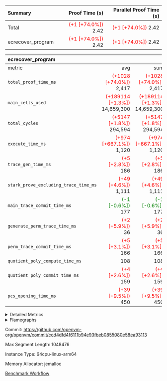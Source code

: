 | Summary | Proof Time (s) | Parallel Proof Time (s) |
|:---|---:|---:|
| Total | <span style='color: red'>(+1 [+74.0%])</span> 2.42 | <span style='color: red'>(+1 [+74.0%])</span> 2.42 |
| ecrecover_program | <span style='color: red'>(+1 [+74.0%])</span> 2.42 | <span style='color: red'>(+1 [+74.0%])</span> 2.42 |


| ecrecover_program |||||
|:---|---:|---:|---:|---:|
|metric|avg|sum|max|min|
| `total_proof_time_ms ` | <span style='color: red'>(+1028 [+74.0%])</span> 2,417 | <span style='color: red'>(+1028 [+74.0%])</span> 2,417 | <span style='color: red'>(+1028 [+74.0%])</span> 2,417 | <span style='color: red'>(+1028 [+74.0%])</span> 2,417 |
| `main_cells_used     ` | <span style='color: red'>(+189114 [+1.3%])</span> 14,659,300 | <span style='color: red'>(+189114 [+1.3%])</span> 14,659,300 | <span style='color: red'>(+189114 [+1.3%])</span> 14,659,300 | <span style='color: red'>(+189114 [+1.3%])</span> 14,659,300 |
| `total_cycles        ` | <span style='color: red'>(+5147 [+1.8%])</span> 294,594 | <span style='color: red'>(+5147 [+1.8%])</span> 294,594 | <span style='color: red'>(+5147 [+1.8%])</span> 294,594 | <span style='color: red'>(+5147 [+1.8%])</span> 294,594 |
| `execute_time_ms     ` | <span style='color: red'>(+974 [+667.1%])</span> 1,120 | <span style='color: red'>(+974 [+667.1%])</span> 1,120 | <span style='color: red'>(+974 [+667.1%])</span> 1,120 | <span style='color: red'>(+974 [+667.1%])</span> 1,120 |
| `trace_gen_time_ms   ` | <span style='color: red'>(+5 [+2.8%])</span> 186 | <span style='color: red'>(+5 [+2.8%])</span> 186 | <span style='color: red'>(+5 [+2.8%])</span> 186 | <span style='color: red'>(+5 [+2.8%])</span> 186 |
| `stark_prove_excluding_trace_time_ms` | <span style='color: red'>(+49 [+4.6%])</span> 1,111 | <span style='color: red'>(+49 [+4.6%])</span> 1,111 | <span style='color: red'>(+49 [+4.6%])</span> 1,111 | <span style='color: red'>(+49 [+4.6%])</span> 1,111 |
| `main_trace_commit_time_ms` | <span style='color: green'>(-1 [-0.6%])</span> 177 | <span style='color: green'>(-1 [-0.6%])</span> 177 | <span style='color: green'>(-1 [-0.6%])</span> 177 | <span style='color: green'>(-1 [-0.6%])</span> 177 |
| `generate_perm_trace_time_ms` | <span style='color: red'>(+2 [+5.9%])</span> 36 | <span style='color: red'>(+2 [+5.9%])</span> 36 | <span style='color: red'>(+2 [+5.9%])</span> 36 | <span style='color: red'>(+2 [+5.9%])</span> 36 |
| `perm_trace_commit_time_ms` | <span style='color: red'>(+5 [+3.1%])</span> 166 | <span style='color: red'>(+5 [+3.1%])</span> 166 | <span style='color: red'>(+5 [+3.1%])</span> 166 | <span style='color: red'>(+5 [+3.1%])</span> 166 |
| `quotient_poly_compute_time_ms` |  108 |  108 |  108 |  108 |
| `quotient_poly_commit_time_ms` | <span style='color: red'>(+4 [+2.6%])</span> 159 | <span style='color: red'>(+4 [+2.6%])</span> 159 | <span style='color: red'>(+4 [+2.6%])</span> 159 | <span style='color: red'>(+4 [+2.6%])</span> 159 |
| `pcs_opening_time_ms ` | <span style='color: red'>(+39 [+9.5%])</span> 450 | <span style='color: red'>(+39 [+9.5%])</span> 450 | <span style='color: red'>(+39 [+9.5%])</span> 450 | <span style='color: red'>(+39 [+9.5%])</span> 450 |



<details>
<summary>Detailed Metrics</summary>

| group | num_segments | keygen_time_ms | commit_exe_time_ms |
| --- | --- | --- | --- |
| ecrecover_program | 1 | 932 | 8 | 

| group | air_name | quotient_deg | interactions | constraints |
| --- | --- | --- | --- | --- |
| ecrecover_program | AccessAdapterAir<16> | 2 | 5 | 12 | 
| ecrecover_program | AccessAdapterAir<2> | 2 | 5 | 12 | 
| ecrecover_program | AccessAdapterAir<32> | 2 | 5 | 12 | 
| ecrecover_program | AccessAdapterAir<4> | 2 | 5 | 12 | 
| ecrecover_program | AccessAdapterAir<8> | 2 | 5 | 12 | 
| ecrecover_program | BitwiseOperationLookupAir<8> | 2 | 2 | 4 | 
| ecrecover_program | KeccakVmAir | 2 | 321 | 4,513 | 
| ecrecover_program | MemoryMerkleAir<8> | 2 | 4 | 39 | 
| ecrecover_program | PersistentBoundaryAir<8> | 2 | 3 | 7 | 
| ecrecover_program | PhantomAir | 2 | 3 | 5 | 
| ecrecover_program | Poseidon2PeripheryAir<BabyBearParameters>, 1> | 2 | 1 | 286 | 
| ecrecover_program | ProgramAir | 1 | 1 | 4 | 
| ecrecover_program | RangeTupleCheckerAir<2> | 1 | 1 | 4 | 
| ecrecover_program | Rv32HintStoreAir | 2 | 18 | 28 | 
| ecrecover_program | VariableRangeCheckerAir | 1 | 1 | 4 | 
| ecrecover_program | VmAirWrapper<Rv32BaseAluAdapterAir, BaseAluCoreAir<4, 8> | 2 | 20 | 37 | 
| ecrecover_program | VmAirWrapper<Rv32BaseAluAdapterAir, LessThanCoreAir<4, 8> | 2 | 18 | 40 | 
| ecrecover_program | VmAirWrapper<Rv32BaseAluAdapterAir, ShiftCoreAir<4, 8> | 2 | 24 | 91 | 
| ecrecover_program | VmAirWrapper<Rv32BranchAdapterAir, BranchEqualCoreAir<4> | 2 | 11 | 20 | 
| ecrecover_program | VmAirWrapper<Rv32BranchAdapterAir, BranchLessThanCoreAir<4, 8> | 2 | 13 | 35 | 
| ecrecover_program | VmAirWrapper<Rv32CondRdWriteAdapterAir, Rv32JalLuiCoreAir> | 2 | 10 | 18 | 
| ecrecover_program | VmAirWrapper<Rv32IsEqualModAdapterAir<2, 1, 32, 32>, ModularIsEqualCoreAir<32, 4, 8> | 2 | 25 | 225 | 
| ecrecover_program | VmAirWrapper<Rv32JalrAdapterAir, Rv32JalrCoreAir> | 2 | 16 | 20 | 
| ecrecover_program | VmAirWrapper<Rv32LoadStoreAdapterAir, LoadSignExtendCoreAir<4, 8> | 2 | 18 | 33 | 
| ecrecover_program | VmAirWrapper<Rv32LoadStoreAdapterAir, LoadStoreCoreAir<4> | 2 | 17 | 40 | 
| ecrecover_program | VmAirWrapper<Rv32MultAdapterAir, DivRemCoreAir<4, 8> | 2 | 25 | 84 | 
| ecrecover_program | VmAirWrapper<Rv32MultAdapterAir, MulHCoreAir<4, 8> | 2 | 24 | 31 | 
| ecrecover_program | VmAirWrapper<Rv32MultAdapterAir, MultiplicationCoreAir<4, 8> | 2 | 19 | 19 | 
| ecrecover_program | VmAirWrapper<Rv32RdWriteAdapterAir, Rv32AuipcCoreAir> | 2 | 12 | 14 | 
| ecrecover_program | VmAirWrapper<Rv32VecHeapAdapterAir<1, 2, 2, 32, 32>, FieldExpressionCoreAir> | 2 | 415 | 480 | 
| ecrecover_program | VmAirWrapper<Rv32VecHeapAdapterAir<2, 1, 1, 32, 32>, FieldExpressionCoreAir> | 2 | 158 | 190 | 
| ecrecover_program | VmAirWrapper<Rv32VecHeapAdapterAir<2, 2, 2, 32, 32>, FieldExpressionCoreAir> | 2 | 428 | 457 | 
| ecrecover_program | VmConnectorAir | 2 | 5 | 11 | 

| group | air_name | dsl_ir | opcode | segment | cells_used |
| --- | --- | --- | --- | --- | --- |
| ecrecover_program | <Rv32BaseAluAdapterAir,BaseAluCoreAir<4, 8>> |  | ADD | 0 | 2,669,148 | 
| ecrecover_program | <Rv32BaseAluAdapterAir,BaseAluCoreAir<4, 8>> |  | AND | 0 | 566,748 | 
| ecrecover_program | <Rv32BaseAluAdapterAir,BaseAluCoreAir<4, 8>> |  | OR | 0 | 260,532 | 
| ecrecover_program | <Rv32BaseAluAdapterAir,BaseAluCoreAir<4, 8>> |  | SUB | 0 | 318,960 | 
| ecrecover_program | <Rv32BaseAluAdapterAir,BaseAluCoreAir<4, 8>> |  | XOR | 0 | 1,080 | 
| ecrecover_program | <Rv32BaseAluAdapterAir,LessThanCoreAir<4, 8>> |  | SLTU | 0 | 78,181 | 
| ecrecover_program | <Rv32BaseAluAdapterAir,ShiftCoreAir<4, 8>> |  | SLL | 0 | 241,839 | 
| ecrecover_program | <Rv32BaseAluAdapterAir,ShiftCoreAir<4, 8>> |  | SRL | 0 | 251,803 | 
| ecrecover_program | <Rv32BranchAdapterAir,BranchEqualCoreAir<4>> |  | BEQ | 0 | 276,094 | 
| ecrecover_program | <Rv32BranchAdapterAir,BranchEqualCoreAir<4>> |  | BNE | 0 | 127,920 | 
| ecrecover_program | <Rv32BranchAdapterAir,BranchLessThanCoreAir<4, 8>> |  | BGEU | 0 | 26,016 | 
| ecrecover_program | <Rv32BranchAdapterAir,BranchLessThanCoreAir<4, 8>> |  | BLT | 0 | 640 | 
| ecrecover_program | <Rv32BranchAdapterAir,BranchLessThanCoreAir<4, 8>> |  | BLTU | 0 | 727,136 | 
| ecrecover_program | <Rv32CondRdWriteAdapterAir,Rv32JalLuiCoreAir> |  | JAL | 0 | 26,226 | 
| ecrecover_program | <Rv32CondRdWriteAdapterAir,Rv32JalLuiCoreAir> |  | LUI | 0 | 50,796 | 
| ecrecover_program | <Rv32IsEqualModAdapterAir<2, 1, 32, 32>,ModularIsEqualCoreAir<32, 4, 8>> |  | IS_EQ | 0 | 531,698 | 
| ecrecover_program | <Rv32IsEqualModAdapterAir<2, 1, 32, 32>,ModularIsEqualCoreAir<32, 4, 8>> |  | SETUP_ISEQ | 0 | 332 | 
| ecrecover_program | <Rv32JalrAdapterAir,Rv32JalrCoreAir> |  | JALR | 0 | 188,888 | 
| ecrecover_program | <Rv32LoadStoreAdapterAir,LoadSignExtendCoreAir<4, 8>> |  | LOADB | 0 | 146,880 | 
| ecrecover_program | <Rv32LoadStoreAdapterAir,LoadStoreCoreAir<4>> |  | LOADBU | 0 | 102,951 | 
| ecrecover_program | <Rv32LoadStoreAdapterAir,LoadStoreCoreAir<4>> |  | LOADW | 0 | 597,862 | 
| ecrecover_program | <Rv32LoadStoreAdapterAir,LoadStoreCoreAir<4>> |  | STOREB | 0 | 1,078,013 | 
| ecrecover_program | <Rv32LoadStoreAdapterAir,LoadStoreCoreAir<4>> |  | STOREW | 0 | 2,799,193 | 
| ecrecover_program | <Rv32MultAdapterAir,DivRemCoreAir<4, 8>> |  | DIVU | 0 | 295 | 
| ecrecover_program | <Rv32MultAdapterAir,MulHCoreAir<4, 8>> |  | MULHU | 0 | 390 | 
| ecrecover_program | <Rv32MultAdapterAir,MultiplicationCoreAir<4, 8>> |  | MUL | 0 | 79,484 | 
| ecrecover_program | <Rv32RdWriteAdapterAir,Rv32AuipcCoreAir> |  | AUIPC | 0 | 68,620 | 
| ecrecover_program | <Rv32VecHeapAdapterAir<1, 2, 2, 32, 32>,FieldExpressionCoreAir> |  | EcDouble | 0 | 695,237 | 
| ecrecover_program | <Rv32VecHeapAdapterAir<2, 1, 1, 32, 32>,FieldExpressionCoreAir> |  | ModularAddSub | 0 | 2,388 | 
| ecrecover_program | <Rv32VecHeapAdapterAir<2, 1, 1, 32, 32>,FieldExpressionCoreAir> |  | ModularMulDiv | 0 | 8,416 | 
| ecrecover_program | <Rv32VecHeapAdapterAir<2, 2, 2, 32, 32>,FieldExpressionCoreAir> |  | EcAddNe | 0 | 453,750 | 
| ecrecover_program | KeccakVmAir |  | KECCAK256 | 0 | 379,560 | 
| ecrecover_program | PhantomAir |  | PHANTOM | 0 | 66 | 
| ecrecover_program | Rv32HintStoreAir |  | HINT_BUFFER | 0 | 6,656 | 
| ecrecover_program | Rv32HintStoreAir |  | HINT_STOREW | 0 | 352 | 

| group | air_name | segment | rows | prep_cols | perm_cols | main_cols | cells |
| --- | --- | --- | --- | --- | --- | --- | --- |
| ecrecover_program | AccessAdapterAir<16> | 0 | 16,384 |  | 16 | 25 | 671,744 | 
| ecrecover_program | AccessAdapterAir<32> | 0 | 8,192 |  | 16 | 41 | 466,944 | 
| ecrecover_program | AccessAdapterAir<4> | 0 | 64 |  | 16 | 13 | 1,856 | 
| ecrecover_program | AccessAdapterAir<8> | 0 | 32,768 |  | 16 | 17 | 1,081,344 | 
| ecrecover_program | BitwiseOperationLookupAir<8> | 0 | 65,536 | 3 | 8 | 2 | 655,360 | 
| ecrecover_program | KeccakVmAir | 0 | 128 |  | 1,056 | 3,163 | 540,032 | 
| ecrecover_program | MemoryMerkleAir<8> | 0 | 4,096 |  | 16 | 32 | 196,608 | 
| ecrecover_program | PersistentBoundaryAir<8> | 0 | 4,096 |  | 12 | 20 | 131,072 | 
| ecrecover_program | PhantomAir | 0 | 16 |  | 12 | 6 | 288 | 
| ecrecover_program | Poseidon2PeripheryAir<BabyBearParameters>, 1> | 0 | 4,096 |  | 8 | 300 | 1,261,568 | 
| ecrecover_program | ProgramAir | 0 | 16,384 |  | 8 | 10 | 294,912 | 
| ecrecover_program | RangeTupleCheckerAir<2> | 0 | 524,288 | 2 | 8 | 1 | 4,718,592 | 
| ecrecover_program | Rv32HintStoreAir | 0 | 256 |  | 44 | 32 | 19,456 | 
| ecrecover_program | VariableRangeCheckerAir | 0 | 262,144 | 2 | 8 | 1 | 2,359,296 | 
| ecrecover_program | VmAirWrapper<Rv32BaseAluAdapterAir, BaseAluCoreAir<4, 8> | 0 | 131,072 |  | 52 | 36 | 11,534,336 | 
| ecrecover_program | VmAirWrapper<Rv32BaseAluAdapterAir, LessThanCoreAir<4, 8> | 0 | 4,096 |  | 40 | 37 | 315,392 | 
| ecrecover_program | VmAirWrapper<Rv32BaseAluAdapterAir, ShiftCoreAir<4, 8> | 0 | 16,384 |  | 52 | 53 | 1,720,320 | 
| ecrecover_program | VmAirWrapper<Rv32BranchAdapterAir, BranchEqualCoreAir<4> | 0 | 16,384 |  | 28 | 26 | 884,736 | 
| ecrecover_program | VmAirWrapper<Rv32BranchAdapterAir, BranchLessThanCoreAir<4, 8> | 0 | 32,768 |  | 32 | 32 | 2,097,152 | 
| ecrecover_program | VmAirWrapper<Rv32CondRdWriteAdapterAir, Rv32JalLuiCoreAir> | 0 | 8,192 |  | 28 | 18 | 376,832 | 
| ecrecover_program | VmAirWrapper<Rv32IsEqualModAdapterAir<2, 1, 32, 32>, ModularIsEqualCoreAir<32, 4, 8> | 0 | 4,096 |  | 56 | 166 | 909,312 | 
| ecrecover_program | VmAirWrapper<Rv32JalrAdapterAir, Rv32JalrCoreAir> | 0 | 8,192 |  | 36 | 28 | 524,288 | 
| ecrecover_program | VmAirWrapper<Rv32LoadStoreAdapterAir, LoadSignExtendCoreAir<4, 8> | 0 | 4,096 |  | 52 | 36 | 360,448 | 
| ecrecover_program | VmAirWrapper<Rv32LoadStoreAdapterAir, LoadStoreCoreAir<4> | 0 | 131,072 |  | 52 | 41 | 12,189,696 | 
| ecrecover_program | VmAirWrapper<Rv32MultAdapterAir, DivRemCoreAir<4, 8> | 0 | 8 |  | 72 | 59 | 1,048 | 
| ecrecover_program | VmAirWrapper<Rv32MultAdapterAir, MulHCoreAir<4, 8> | 0 | 16 |  | 72 | 39 | 1,776 | 
| ecrecover_program | VmAirWrapper<Rv32MultAdapterAir, MultiplicationCoreAir<4, 8> | 0 | 4,096 |  | 52 | 31 | 339,968 | 
| ecrecover_program | VmAirWrapper<Rv32RdWriteAdapterAir, Rv32AuipcCoreAir> | 0 | 4,096 |  | 28 | 20 | 196,608 | 
| ecrecover_program | VmAirWrapper<Rv32VecHeapAdapterAir<1, 2, 2, 32, 32>, FieldExpressionCoreAir> | 0 | 2,048 |  | 836 | 547 | 2,832,384 | 
| ecrecover_program | VmAirWrapper<Rv32VecHeapAdapterAir<2, 1, 1, 32, 32>, FieldExpressionCoreAir> | 0 | 32 |  | 320 | 263 | 18,656 | 
| ecrecover_program | VmAirWrapper<Rv32VecHeapAdapterAir<2, 2, 2, 32, 32>, FieldExpressionCoreAir> | 0 | 1,024 |  | 860 | 625 | 1,520,640 | 
| ecrecover_program | VmConnectorAir | 0 | 2 | 1 | 16 | 5 | 42 | 

| group | chip_name | segment | rows_used |
| --- | --- | --- | --- |
| ecrecover_program | <Rv32BaseAluAdapterAir,BaseAluCoreAir<4, 8>> | 0 | 106,013 | 
| ecrecover_program | <Rv32BaseAluAdapterAir,LessThanCoreAir<4, 8>> | 0 | 2,113 | 
| ecrecover_program | <Rv32BaseAluAdapterAir,ShiftCoreAir<4, 8>> | 0 | 9,314 | 
| ecrecover_program | <Rv32BranchAdapterAir,BranchEqualCoreAir<4>> | 0 | 15,539 | 
| ecrecover_program | <Rv32BranchAdapterAir,BranchLessThanCoreAir<4, 8>> | 0 | 23,556 | 
| ecrecover_program | <Rv32CondRdWriteAdapterAir,Rv32JalLuiCoreAir> | 0 | 4,279 | 
| ecrecover_program | <Rv32IsEqualModAdapterAir<2, 1, 32, 32>,ModularIsEqualCoreAir<32, 4, 8>> | 0 | 3,194 | 
| ecrecover_program | <Rv32JalrAdapterAir,Rv32JalrCoreAir> | 0 | 6,746 | 
| ecrecover_program | <Rv32LoadStoreAdapterAir,LoadSignExtendCoreAir<4, 8>> | 0 | 4,080 | 
| ecrecover_program | <Rv32LoadStoreAdapterAir,LoadStoreCoreAir<4>> | 0 | 111,659 | 
| ecrecover_program | <Rv32MultAdapterAir,DivRemCoreAir<4, 8>> | 0 | 5 | 
| ecrecover_program | <Rv32MultAdapterAir,MulHCoreAir<4, 8>> | 0 | 10 | 
| ecrecover_program | <Rv32MultAdapterAir,MultiplicationCoreAir<4, 8>> | 0 | 2,564 | 
| ecrecover_program | <Rv32RdWriteAdapterAir,Rv32AuipcCoreAir> | 0 | 3,432 | 
| ecrecover_program | <Rv32VecHeapAdapterAir<1, 2, 2, 32, 32>,FieldExpressionCoreAir> | 0 | 1,271 | 
| ecrecover_program | <Rv32VecHeapAdapterAir<2, 1, 1, 32, 32>,FieldExpressionCoreAir> | 0 | 21 | 
| ecrecover_program | <Rv32VecHeapAdapterAir<2, 2, 2, 32, 32>,FieldExpressionCoreAir> | 0 | 726 | 
| ecrecover_program | AccessAdapter<16> | 0 | 13,306 | 
| ecrecover_program | AccessAdapter<32> | 0 | 6,654 | 
| ecrecover_program | AccessAdapter<4> | 0 | 34 | 
| ecrecover_program | AccessAdapter<8> | 0 | 27,416 | 
| ecrecover_program | Arc<BabyBearParameters>, 1> | 0 | 2,156 | 
| ecrecover_program | BitwiseOperationLookupAir<8> | 0 | 65,536 | 
| ecrecover_program | Boundary | 0 | 3,224 | 
| ecrecover_program | KeccakVmAir | 0 | 120 | 
| ecrecover_program | Merkle | 0 | 3,496 | 
| ecrecover_program | PhantomAir | 0 | 11 | 
| ecrecover_program | ProgramChip | 0 | 13,541 | 
| ecrecover_program | RangeTupleCheckerAir<2> | 0 | 524,288 | 
| ecrecover_program | Rv32HintStoreAir | 0 | 219 | 
| ecrecover_program | VariableRangeCheckerAir | 0 | 262,144 | 
| ecrecover_program | VmConnectorAir | 0 | 2 | 

| group | dsl_ir | opcode | segment | frequency |
| --- | --- | --- | --- | --- |
| ecrecover_program |  | ADD | 0 | 74,143 | 
| ecrecover_program |  | AND | 0 | 15,743 | 
| ecrecover_program |  | AUIPC | 0 | 3,432 | 
| ecrecover_program |  | BEQ | 0 | 10,619 | 
| ecrecover_program |  | BGEU | 0 | 813 | 
| ecrecover_program |  | BLT | 0 | 20 | 
| ecrecover_program |  | BLTU | 0 | 22,723 | 
| ecrecover_program |  | BNE | 0 | 4,920 | 
| ecrecover_program |  | DIVU | 0 | 5 | 
| ecrecover_program |  | EcAddNe | 0 | 726 | 
| ecrecover_program |  | EcDouble | 0 | 1,271 | 
| ecrecover_program |  | HINT_BUFFER | 0 | 11 | 
| ecrecover_program |  | HINT_STOREW | 0 | 11 | 
| ecrecover_program |  | IS_EQ | 0 | 3,203 | 
| ecrecover_program |  | JAL | 0 | 1,457 | 
| ecrecover_program |  | JALR | 0 | 6,746 | 
| ecrecover_program |  | KECCAK256 | 0 | 5 | 
| ecrecover_program |  | LOADB | 0 | 4,080 | 
| ecrecover_program |  | LOADBU | 0 | 2,511 | 
| ecrecover_program |  | LOADW | 0 | 14,582 | 
| ecrecover_program |  | LUI | 0 | 2,822 | 
| ecrecover_program |  | MUL | 0 | 2,564 | 
| ecrecover_program |  | MULHU | 0 | 10 | 
| ecrecover_program |  | ModularAddSub | 0 | 12 | 
| ecrecover_program |  | ModularMulDiv | 0 | 32 | 
| ecrecover_program |  | OR | 0 | 7,237 | 
| ecrecover_program |  | PHANTOM | 0 | 11 | 
| ecrecover_program |  | SETUP_ISEQ | 0 | 2 | 
| ecrecover_program |  | SLL | 0 | 4,563 | 
| ecrecover_program |  | SLTU | 0 | 2,113 | 
| ecrecover_program |  | SRL | 0 | 4,751 | 
| ecrecover_program |  | STOREB | 0 | 26,293 | 
| ecrecover_program |  | STOREW | 0 | 68,273 | 
| ecrecover_program |  | SUB | 0 | 8,860 | 
| ecrecover_program |  | XOR | 0 | 30 | 

| group | segment | trace_gen_time_ms | total_proof_time_ms | total_cycles | total_cells | stark_prove_excluding_trace_time_ms | quotient_poly_compute_time_ms | quotient_poly_commit_time_ms | perm_trace_commit_time_ms | pcs_opening_time_ms | main_trace_commit_time_ms | main_cells_used | generate_perm_trace_time_ms | execute_time_ms |
| --- | --- | --- | --- | --- | --- | --- | --- | --- | --- | --- | --- | --- | --- | --- |
| ecrecover_program | 0 | 186 | 2,417 | 294,594 | 48,242,233 | 1,111 | 108 | 159 | 166 | 450 | 177 | 14,659,300 | 36 | 1,120 | 

| group | segment | trace_height_constraint | weighted_sum | threshold |
| --- | --- | --- | --- | --- |
| ecrecover_program | 0 | 0 | 736,246 | 2,013,265,921 | 
| ecrecover_program | 0 | 1 | 2,273,276 | 2,013,265,921 | 
| ecrecover_program | 0 | 2 | 368,123 | 2,013,265,921 | 
| ecrecover_program | 0 | 3 | 3,797,057 | 2,013,265,921 | 
| ecrecover_program | 0 | 4 | 16,384 | 2,013,265,921 | 
| ecrecover_program | 0 | 5 | 8,192 | 2,013,265,921 | 
| ecrecover_program | 0 | 6 | 882,882 | 2,013,265,921 | 
| ecrecover_program | 0 | 7 | 16,576 | 2,013,265,921 | 
| ecrecover_program | 0 | 8 | 9,036,720 | 2,013,265,921 | 

</details>


<details>
<summary>Flamegraphs</summary>

[![](https://openvm-public-data-sandbox-us-east-1.s3.us-east-1.amazonaws.com/benchmark/github/flamegraphs/ecrecover-ccd4dfd4f6111b94e93fbeb0855080e58ea93113/ecrecover-ecrecover_program.dsl_ir.opcode.air_name.cells_used.reverse.svg)](https://openvm-public-data-sandbox-us-east-1.s3.us-east-1.amazonaws.com/benchmark/github/flamegraphs/ecrecover-ccd4dfd4f6111b94e93fbeb0855080e58ea93113/ecrecover-ecrecover_program.dsl_ir.opcode.air_name.cells_used.reverse.svg)
[![](https://openvm-public-data-sandbox-us-east-1.s3.us-east-1.amazonaws.com/benchmark/github/flamegraphs/ecrecover-ccd4dfd4f6111b94e93fbeb0855080e58ea93113/ecrecover-ecrecover_program.dsl_ir.opcode.air_name.cells_used.svg)](https://openvm-public-data-sandbox-us-east-1.s3.us-east-1.amazonaws.com/benchmark/github/flamegraphs/ecrecover-ccd4dfd4f6111b94e93fbeb0855080e58ea93113/ecrecover-ecrecover_program.dsl_ir.opcode.air_name.cells_used.svg)
[![](https://openvm-public-data-sandbox-us-east-1.s3.us-east-1.amazonaws.com/benchmark/github/flamegraphs/ecrecover-ccd4dfd4f6111b94e93fbeb0855080e58ea93113/ecrecover-ecrecover_program.dsl_ir.opcode.frequency.reverse.svg)](https://openvm-public-data-sandbox-us-east-1.s3.us-east-1.amazonaws.com/benchmark/github/flamegraphs/ecrecover-ccd4dfd4f6111b94e93fbeb0855080e58ea93113/ecrecover-ecrecover_program.dsl_ir.opcode.frequency.reverse.svg)
[![](https://openvm-public-data-sandbox-us-east-1.s3.us-east-1.amazonaws.com/benchmark/github/flamegraphs/ecrecover-ccd4dfd4f6111b94e93fbeb0855080e58ea93113/ecrecover-ecrecover_program.dsl_ir.opcode.frequency.svg)](https://openvm-public-data-sandbox-us-east-1.s3.us-east-1.amazonaws.com/benchmark/github/flamegraphs/ecrecover-ccd4dfd4f6111b94e93fbeb0855080e58ea93113/ecrecover-ecrecover_program.dsl_ir.opcode.frequency.svg)

</details>

Commit: https://github.com/openvm-org/openvm/commit/ccd4dfd4f6111b94e93fbeb0855080e58ea93113

Max Segment Length: 1048476

Instance Type: 64cpu-linux-arm64

Memory Allocator: jemalloc

[Benchmark Workflow](https://github.com/openvm-org/openvm/actions/runs/15352410032)
